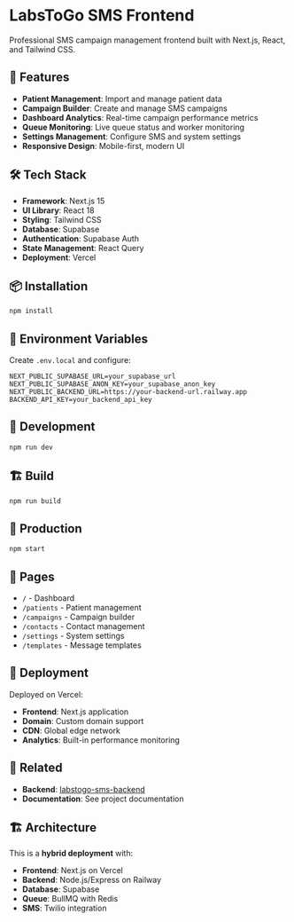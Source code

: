# LabsToGo SMS Frontend

Professional SMS campaign management frontend built with Next.js, React, and Tailwind CSS.

## 🚀 Features

- **Patient Management**: Import and manage patient data
- **Campaign Builder**: Create and manage SMS campaigns
- **Dashboard Analytics**: Real-time campaign performance metrics
- **Queue Monitoring**: Live queue status and worker monitoring
- **Settings Management**: Configure SMS and system settings
- **Responsive Design**: Mobile-first, modern UI

## 🛠️ Tech Stack

- **Framework**: Next.js 15
- **UI Library**: React 18
- **Styling**: Tailwind CSS
- **Database**: Supabase
- **Authentication**: Supabase Auth
- **State Management**: React Query
- **Deployment**: Vercel

## 📦 Installation

```bash
npm install
```

## 🔧 Environment Variables

Create `.env.local` and configure:

```env
NEXT_PUBLIC_SUPABASE_URL=your_supabase_url
NEXT_PUBLIC_SUPABASE_ANON_KEY=your_supabase_anon_key
NEXT_PUBLIC_BACKEND_URL=https://your-backend-url.railway.app
BACKEND_API_KEY=your_backend_api_key
```

## 🚀 Development

```bash
npm run dev
```

## 🏗️ Build

```bash
npm run build
```

## 🚀 Production

```bash
npm start
```

## 📱 Pages

- `/` - Dashboard
- `/patients` - Patient management
- `/campaigns` - Campaign builder
- `/contacts` - Contact management
- `/settings` - System settings
- `/templates` - Message templates

## 🚀 Deployment

Deployed on Vercel:
- **Frontend**: Next.js application
- **Domain**: Custom domain support
- **CDN**: Global edge network
- **Analytics**: Built-in performance monitoring

## 🔗 Related

- **Backend**: [labstogo-sms-backend](https://github.com/BasarIntegrated/labstogo-sms-backend)
- **Documentation**: See project documentation

## 🏗️ Architecture

This is a **hybrid deployment** with:
- **Frontend**: Next.js on Vercel
- **Backend**: Node.js/Express on Railway
- **Database**: Supabase
- **Queue**: BullMQ with Redis
- **SMS**: Twilio integration